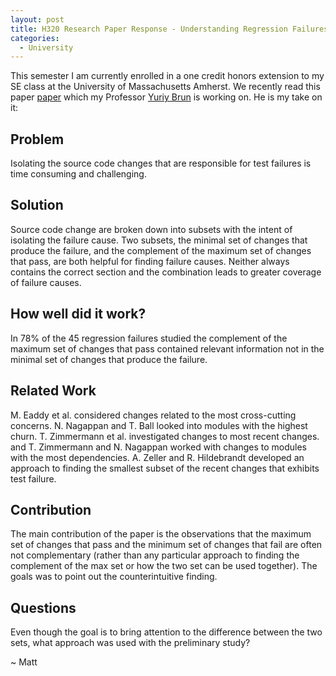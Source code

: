 ```yaml
---
layout: post
title: H320 Research Paper Response - Understanding Regression Failures Through Test-Passing and Test-Failing Code Changes
categories:
  - University
---
```

This semester I am currently enrolled in a one credit honors extension to my SE class at the University of Massachusetts Amherst. We recently read this paper [paper](http://people.cs.umass.edu/~brun/pubs/pubs/Sukkerd13icse-nier.pdf) which my Professor [Yuriy Brun](http://people.cs.umass.edu/~brun/) is working on.  He is my take on it:

## Problem
Isolating the source code changes that are responsible for test failures is time consuming and challenging.

## Solution
Source code change are broken down into subsets with the intent of isolating the failure cause.  Two subsets, the minimal set of changes that produce the failure, and the complement of the maximum set of changes that pass, are both helpful for finding failure causes. Neither always contains the correct section and the combination leads to greater coverage of failure causes.

## How well did it work?
In 78% of the 45 regression failures studied the complement of the maximum set of changes that pass contained relevant information not in the minimal set of changes that produce the failure.

## Related Work
M. Eaddy et al. considered changes related to the most cross-cutting concerns.  N. Nagappan and T. Ball  looked into modules with the highest churn. T. Zimmermann et al. investigated changes to most recent changes. and T. Zimmermann and N. Nagappan worked with changes to modules with the most dependencies. A. Zeller and R. Hildebrandt developed an approach to finding the smallest subset of the recent changes that exhibits test failure.

## Contribution
The main contribution of the paper is the observations that the maximum set of changes that pass and the minimum set of changes that fail are often not complementary (rather than any particular approach to finding the complement of the max set or how the two set can be used together). The goals was to point out the counterintuitive finding.

## Questions
Even though the goal is to bring attention to the difference between the two sets, what approach was used with the preliminary study?

~ Matt
